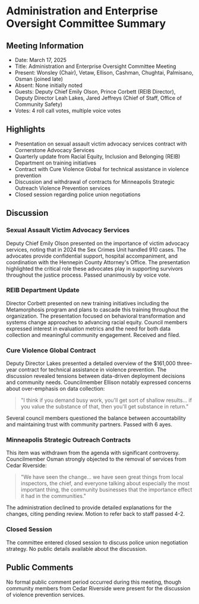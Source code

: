 # Administration and Enterprise Oversight Committee Summary

## Meeting Information
- Date: March 17, 2025
- Title: Administration and Enterprise Oversight Committee Meeting
- Present: Wonsley (Chair), Vetaw, Ellison, Cashman, Chughtai, Palmisano, Osman (joined late)
- Absent: None initially noted
- Guests: Deputy Chief Emily Olson, Prince Corbett (REIB Director), Deputy Director Leah Lakes, Jared Jeffreys (Chief of Staff, Office of Community Safety)
- Votes: 4 roll call votes, multiple voice votes

## Highlights
- Presentation on sexual assault victim advocacy services contract with Cornerstone Advocacy Services
- Quarterly update from Racial Equity, Inclusion and Belonging (REIB) Department on training initiatives
- Contract with Cure Violence Global for technical assistance in violence prevention
- Discussion and withdrawal of contracts for Minneapolis Strategic Outreach Violence Prevention services
- Closed session regarding police union negotiations

## Discussion

### Sexual Assault Victim Advocacy Services
Deputy Chief Emily Olson presented on the importance of victim advocacy services, noting that in 2024 the Sex Crimes Unit handled 910 cases. The advocates provide confidential support, hospital accompaniment, and coordination with the Hennepin County Attorney's Office. The presentation highlighted the critical role these advocates play in supporting survivors throughout the justice process.
Passed unanimously by voice vote.

### REIB Department Update
Director Corbett presented on new training initiatives including the Metamorphosis program and plans to cascade this training throughout the organization. The presentation focused on behavioral transformation and systems change approaches to advancing racial equity. Council members expressed interest in evaluation metrics and the need for both data collection and meaningful community engagement.
Received and filed.

### Cure Violence Global Contract
Deputy Director Lakes presented a detailed overview of the $161,000 three-year contract for technical assistance in violence prevention. The discussion revealed tensions between data-driven deployment decisions and community needs. Councilmember Ellison notably expressed concerns about over-emphasis on data collection:

>"I think if you demand busy work, you'll get sort of shallow results... if you value the substance of that, then you'll get substance in return."

Several council members questioned the balance between accountability and maintaining trust with community partners.
Passed with 6 ayes.

### Minneapolis Strategic Outreach Contracts
This item was withdrawn from the agenda with significant controversy. Councilmember Osman strongly objected to the removal of services from Cedar Riverside:

>"We have seen the change... we have seen great things from local inspectors, the chief, and everyone talking about especially the most important thing, the community businesses that the importance effect it had in the communities."

The administration declined to provide detailed explanations for the changes, citing pending review. Motion to refer back to staff passed 4-2.

### Closed Session
The committee entered closed session to discuss police union negotiation strategy. No public details available about the discussion.

## Public Comments
No formal public comment period occurred during this meeting, though community members from Cedar Riverside were present for the discussion of violence prevention services.
